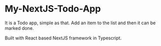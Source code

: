 # My-NextJS-Todo-App
It is a Todo app, simple as that. Add an item to the list and then it can be marked done.

Built with React based NextJS framework in Typescript.
